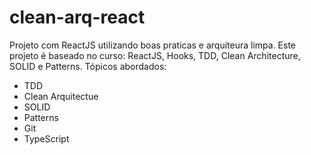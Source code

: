 # clean-arq-react
Projeto com ReactJS utilizando boas praticas e arquiteura limpa.
Este projeto é baseado no curso: ReactJS, Hooks, TDD, Clean Architecture, SOLID e Patterns.
Tópicos abordados:
  - TDD
  - Clean Arquitectue
  - SOLID
  - Patterns
  - Git
  - TypeScript

